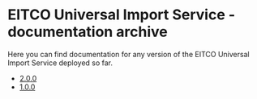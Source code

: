 
# EITCO Universal Import Service - documentation archive

Here you can find documentation for any version of the EITCO Universal Import Service deployed so far.

 * [2.0.0](archive/2.0.0)
 * [1.0.0](archive/1.0.0)
